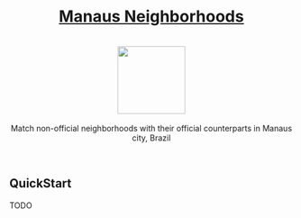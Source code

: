 <h1 align="center"><a href="https://github.com/Paguiar735/manaus-neighborhoods">Manaus Neighborhoods</a></h1>

<p align="center">
    <br>
  <a href="https://pixabay.com/vectors/location-map-where-way-travel-1724293/">
    <img src="https://cdn.pixabay.com/photo/2016/10/08/18/35/the-location-of-the-1724293_960_720.png" width="120px" height="120px"/>
  </a>
  <br><br>
    Match non-official neighborhoods with their official counterparts in Manaus city, Brazil
  <br>
</p>

<br>

## QuickStart

TODO